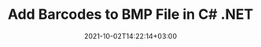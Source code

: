 ---
############################# Static ############################
layout: "autogen-gist"
date: 2021-10-02T14:22:14+03:00
draft: false
path: "total/net/barcode/bmp/"
other_out_formats: "PDF Word Excel DOC DOCX DOCM DOT DOTM DOTX RTF TEXT BMP EMF GIF JPEG PNG TIFF EPUB WEB HTML MHTML MOBI ODT OTT SVG XLS XLSB XLSM XLSX XLT XLTM XLTX CSV DIF ODS TSV CGM PCL TEX"
ad_headline: "Add Barcode to BMP | C#"
ad_description: "Add 65+ barcode images to BMP file in C#, ASP.NET, VB.NET & .NET Core."

############################# Head ############################
head_title: "Add Barcodes to BMP in C# ASP.NET VB.NET"
head_description: "Add 65+ barcode images to BMP file in C#, ASP.NET, VB.NET, .NET Core, Xamarin and Mono in your desktop, web or mobile applications."

############################# Header ############################
title: "Add Barcodes to BMP File in C# .NET"
description: "Add 1D & 2D Barcode images to BMP file in C#, ASP.NET, VB.NET, WPF, WinForms & .NET Core applications. Programmatically integrate 65+ popular barcode symbologies including QR Code, PDF 417, GS1 DataBar, Data Matrix, ISBN, MSI, Postal, UPCA, Aztec etc in your documents with the capabilities to control the barcode size and formatting settings by adding a few line of code."

############################# SubMenu ############################
submenu:
    enable: false

############################# Content ############################
content:
    enable: true
    block:
    - title_left: "Add Barcodes to Images & Word Documents"
      content_left: |
          [Conholdate.Total for .NET](https://products.conholdate.com/total/net/) makes it easy for .NET developers to generate a customized barcode image based on provided text, and dynamically add it to the BMP document by implementing a few easy steps.

          -   Create a Word document object with Aspose.Words
          -   Instantiate **BarcodeGenerator** to set the barcode text & type
          -   Instantiate **DocumentBuilder** to create document object
          -   Insert the barcode image into document
          -   Save the Word document
          
      title_right: "APIs Download & Installation Instructions"
      content_right: |
          The following code example requires `Aspose.PDF` & `Aspose.BarCode` namespaces. Get the respective files from the [downloads](https://downloads.conholdate.com/total/net) section or fetch the whole package from [NuGet](https://www.nuget.org/packages/Conholdate.Total/) directly into your workspace.
          
          Insert barcodes to a BMP document on different operating systems such as Windows, Linux or macOS while using platforms such as Windows Azure, Mono and Xamarin.
          
      gisthash: "f4dcc4b196a33adecf447637d1cd4e6a"
      gistfile: "add-barcode-to-images-and-word-documents.cs"

############################# About Formats ############################
about_formats:
    enable: false
############################# More Formats ############################
more_formats:
    enable: true
    auto: false
    other_out_formats: PDF Word Excel DOC DOCX DOCM DOT DOTM DOTX RTF TEXT BMP EMF GIF JPEG PNG TIFF EPUB WEB HTML MHTML MOBI ODT OTT SVG XLS XLSB XLSM XLSX XLT XLTM XLTX CSV DIF ODS TSV CGM PCL TEX
############################# Back to top ###############################
back_to_top:
  enable: true
---